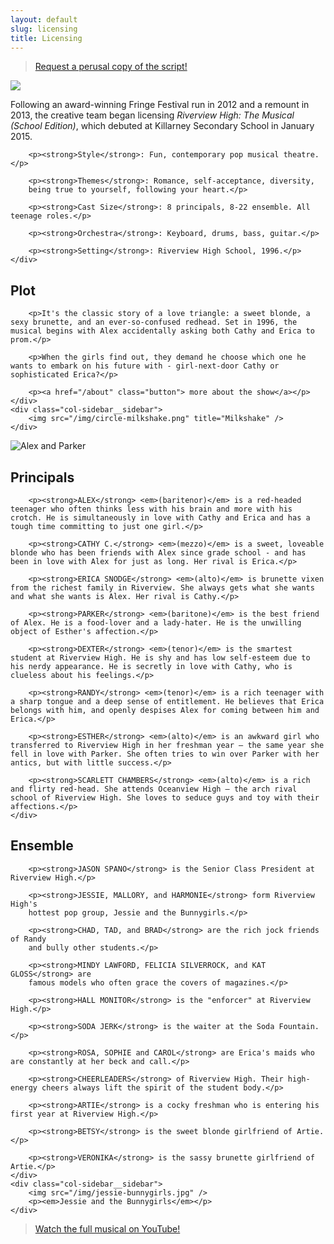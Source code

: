 ```yaml
---
layout: default
slug: licensing
title: Licensing
---
```


<blockquote class="callout callout--music">
    <p class="callout__content"><a href="mailto:&#115;&#116;&#101;&#119;&#97;&#114;&#116;&#64;&#114;&#105;&#118;&#101;&#114;&#118;&#105;&#101;&#119;&#104;&#105;&#103;&#104;&#116;&#104;&#101;&#109;&#117;&#115;&#105;&#99;&#97;&#108;&#46;&#99;&#111;&#109;" class="callout__link">Request a perusal
    copy of the script!</a></p>
</blockquote>

<div class="col-sidebar">
    <div class="col-sidebar__sidebar">
        <img src="/img/killarney-poster.jpg" />
    </div>
    <div class="col-sidebar__main u--padding-left">
        <p>Following an award-winning Fringe Festival run in 2012 and a
        remount in 2013, the creative team began licensing <em>Riverview High: The
        Musical (School Edition)</em>, which debuted at Killarney Secondary School in January 2015.</p>

        <p><strong>Style</strong>: Fun, contemporary pop musical theatre.</p>

        <p><strong>Themes</strong>: Romance, self-acceptance, diversity,
        being true to yourself, following your heart.</p>

        <p><strong>Cast Size</strong>: 8 principals, 8-22 ensemble. All teenage roles.</p>

        <p><strong>Orchestra</strong>: Keyboard, drums, bass, guitar.</p>

        <p><strong>Setting</strong>: Riverview High School, 1996.</p>
    </div>
</div>

<div class="col-sidebar">
    <div class="col-sidebar__main u--padding-right">
        <h2>Plot</h2>

        <p>It's the classic story of a love triangle: a sweet blonde, a sexy brunette, and an ever-so-confused redhead. Set in 1996, the musical begins with Alex accidentally asking both Cathy and Erica to prom.</p>

        <p>When the girls find out, they demand he choose which one he wants to embark on his future with - girl-next-door Cathy or sophisticated Erica?</p>

        <p><a href="/about" class="button"> more about the show</a></p>
    </div>
    <div class="col-sidebar__sidebar">
        <img src="/img/circle-milkshake.png" title="Milkshake" />
    </div>
</div>

<div class="col-sidebar">
    <div class="col-sidebar__sidebar">
        <img src="/img/alex-parker.jpg" title="Alex and Parker" />
    </div>
    <div class="col-sidebar__main u--padding-left">
        <h2>Principals</h2>

        <p><strong>ALEX</strong> <em>(baritenor)</em> is a red-headed teenager who often thinks less with his brain and more with his crotch. He is simultaneously in love with Cathy and Erica and has a tough time committing to just one girl.</p>

        <p><strong>CATHY C.</strong> <em>(mezzo)</em> is a sweet, loveable blonde who has been friends with Alex since grade school - and has been in love with Alex for just as long. Her rival is Erica.</p>

        <p><strong>ERICA SNODGE</strong> <em>(alto)</em> is brunette vixen from the richest family in Riverview. She always gets what she wants and what she wants is Alex. Her rival is Cathy.</p>

        <p><strong>PARKER</strong> <em>(baritone)</em> is the best friend of Alex. He is a food-lover and a lady-hater. He is the unwilling object of Esther's affection.</p>

        <p><strong>DEXTER</strong> <em>(tenor)</em> is the smartest student at Riverview High. He is shy and has low self-esteem due to his nerdy appearance. He is secretly in love with Cathy, who is clueless about his feelings.</p>

        <p><strong>RANDY</strong> <em>(tenor)</em> is a rich teenager with a sharp tongue and a deep sense of entitlement. He believes that Erica belongs with him, and openly despises Alex for coming between him and Erica.</p>

        <p><strong>ESTHER</strong> <em>(alto)</em> is an awkward girl who transferred to Riverview High in her freshman year – the same year she fell in love with Parker. She often tries to win over Parker with her antics, but with little success.</p>

        <p><strong>SCARLETT CHAMBERS</strong> <em>(alto)</em> is a rich and flirty red-head. She attends Oceanview High – the arch rival school of Riverview High. She loves to seduce guys and toy with their affections.</p>
    </div>
</div>

<div class="col-sidebar">
    <div class="col-sidebar__main u--padding-right">
        <h2>Ensemble</h2>

        <p><strong>JASON SPANO</strong> is the Senior Class President at Riverview High.</p>

        <p><strong>JESSIE, MALLORY, and HARMONIE</strong> form Riverview High's
        hottest pop group, Jessie and the Bunnygirls.</p>

        <p><strong>CHAD, TAD, and BRAD</strong> are the rich jock friends of Randy
        and bully other students.</p>

        <p><strong>MINDY LAWFORD, FELICIA SILVERROCK, and KAT GLOSS</strong> are
        famous models who often grace the covers of magazines.</p>

        <p><strong>HALL MONITOR</strong> is the "enforcer" at Riverview High.</p>

        <p><strong>SODA JERK</strong> is the waiter at the Soda Fountain.</p>

        <p><strong>ROSA, SOPHIE and CAROL</strong> are Erica's maids who are constantly at her beck and call.</p>

        <p><strong>CHEERLEADERS</strong> of Riverview High. Their high-energy cheers always lift the spirit of the student body.</p>

        <p><strong>ARTIE</strong> is a cocky freshman who is entering his first year at Riverview High.</p>

        <p><strong>BETSY</strong> is the sweet blonde girlfriend of Artie.</p>

        <p><strong>VERONIKA</strong> is the sassy brunette girlfriend of Artie.</p>
    </div>
    <div class="col-sidebar__sidebar">
        <img src="/img/jessie-bunnygirls.jpg" />
        <p><em>Jessie and the Bunnygirls</em></p>
    </div>
</div>

<blockquote class="callout callout--youtube">
    <p class="callout__content"><a href="https://www.youtube.com/watch?v=iq57ZqaD-_M&list=PLFt6eOAfeX7ewI5LbceUnZpD76e_uqaZ0&index=2" class="callout__link">Watch the full musical on YouTube!</a></p>
</blockquote>
